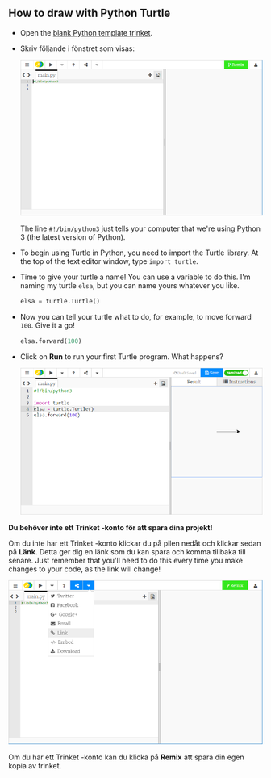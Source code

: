 ## How to draw with Python Turtle

+ Open the [blank Python template trinket](http://jumpto.cc/python-new).

+ Skriv följande i fönstret som visas:
    
    ![skärmdump](images/trinket.PNG)
    
    The line `#!/bin/python3` just tells your computer that we're using Python 3 (the latest version of Python).

+ To begin using Turtle in Python, you need to import the Turtle library. At the top of the text editor window, type `import turtle`.

+ Time to give your turtle a name! You can use a variable to do this. I'm naming my turtle `elsa`, but you can name yours whatever you like.
    
    ```python
    elsa = turtle.Turtle()
    ```

+ Now you can tell your turtle what to do, for example, to move forward `100`. Give it a go!
    
    ```python
    elsa.forward(100)
    ```

+ Click on **Run** to run your first Turtle program. What happens?
    
    ![](images/import-turtle.png)

**Du behöver inte ett Trinket -konto för att spara dina projekt!**

Om du inte har ett Trinket -konto klickar du på pilen nedåt och klickar sedan på **Länk**. Detta ger dig en länk som du kan spara och komma tillbaka till senare. Just remember that you'll need to do this every time you make changes to your code, as the link will change!

![skärmdump](images/trinket-link.PNG)

Om du har ett Trinket -konto kan du klicka på **Remix** att spara din egen kopia av trinket.